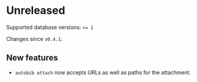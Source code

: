 # Unreleased

Supported database versions: `<= 1`

Changes since `v0.4.1`.

## New features

- `autobib attach` now accepts URLs as well as paths for the attachment.
